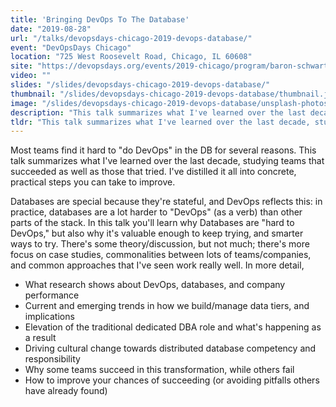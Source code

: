 ```yaml
---
title: 'Bringing DevOps To The Database'
date: "2019-08-28"
url: "/talks/devopsdays-chicago-2019-devops-database/"
event: "DevOpsDays Chicago"
location: "725 West Roosevelt Road, Chicago, IL 60608"
site: "https://devopsdays.org/events/2019-chicago/program/baron-schwartz/"
video: ""
slides: "/slides/devopsdays-chicago-2019-devops-database/"
thumbnail: "/slides/devopsdays-chicago-2019-devops-database/thumbnail.jpg"
image: "/slides/devopsdays-chicago-2019-devops-database/unsplash-photos-PPo9tjzjcPg.jpg"
description: "This talk summarizes what I've learned over the last decade, studying how teams adopt DevOps practices for their databases."
tldr: "This talk summarizes what I've learned over the last decade, studying how teams adopt DevOps practices for their databases."
---
```

Most teams find it hard to "do DevOps" in the DB for several reasons. This talk summarizes what I've learned over the last decade, studying teams that succeeded as well as those that tried. I've distilled it all into concrete, practical steps you can take to improve.
<!--more-->

Databases are special because they're stateful, and DevOps reflects this: in practice, databases are a lot harder to "DevOps" (as a verb) than other parts of the stack. In this talk you'll learn why Databases are "hard to DevOps," but also why it's valuable enough to keep trying‚ and smarter ways to try. There's some theory/discussion, but not much; there's more focus on case studies, commonalities between lots of teams/companies, and common approaches that I've seen work really well. In more detail,

* What research shows about DevOps, databases, and company performance
* Current and emerging trends in how we build/manage data tiers, and implications
* Elevation of the traditional dedicated DBA role and what's happening as a result
* Driving cultural change towards distributed database competency and responsibility
* Why some teams succeed in this transformation, while others fail
* How to improve your chances of succeeding (or avoiding pitfalls others have already found)
